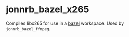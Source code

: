 # jonnrb_bazel_x265

Compiles libx265 for use in a [bazel](https://bazel.build) workspace. Used by
`jonnrb_bazel_ffmpeg`.
